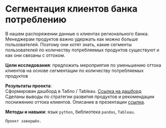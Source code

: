 ﻿# Сегментация клиентов банка  потреблению
   
В нашем распоряжении данные о клиентах регионального банка. Менеджерам продуктов важно удержать как можно больше пользователей. Поэтому они хотят знать, какие сегменты пользователей по количеству потребляемых продуктов существуют и как они связаны с оттоком.  

**Цели исследования**: предложить мероприятия по уменьшению оттока клиентов на основе сегментации по количеству потребляемых продуктов   
     
**Результаты проекта**:    
Сформирован дашборд в Табло / Tableau. [Ссылка на дашборд](https://public.tableau.com/views/final_project_dash_16547925998800/Dashboard1?:language=en-US&publish=yes&:display_count=n&:origin=viz_share_link)   
Сделаны выводы по стратегии развития продуктов и рекомендации поснижению оттока клиентов. Описание в презентации [ссылка](https://disk.yandex.ru/i/69npSjfLtXcovw).  

**Методы и навыки**: язык `python`, библиотека `pandas`, `Tableau`.  

`Проект завершён.`

